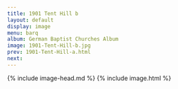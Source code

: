 ```yaml
---
title: 1901 Tent Hill b
layout: default
display: image
menu: barq
album: German Baptist Churches Album
image: 1901-Tent-Hill-b.jpg
prev: 1901-Tent-Hill-a.html
next: 
---
```

{% include image-head.md %}
{% include image.html %}